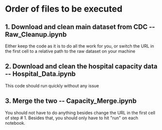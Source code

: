 # Order of files to be executed

## 1. Download and clean main dataset from CDC -- Raw_Cleanup.ipynb
	
Either keep the code as it is to do all the work for you, or switch the URL in the first cell to a relative path to the raw dataset on your machine

## 2. Download and clean the hospital capacity data -- Hospital_Data.ipynb

This code should run quickly without any issue

## 3. Merge the two -- Capacity_Merge.ipynb

You should not have to do anything besides change the URL in the first cell of step # 1. Besides that, you should only have to hit "run" on each notebook.
